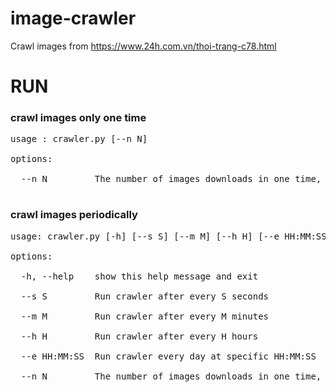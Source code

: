 # image-crawler

Crawl images from https://www.24h.com.vn/thoi-trang-c78.html 

# RUN

### crawl images only one time
<pre>
usage : crawler.py [--n N]

options:

  --n N         The number of images downloads in one time, default = 3

</pre>

### crawl images periodically
<pre>
usage: crawler.py [-h] [--s S] [--m M] [--h H] [--e HH:MM:SS] [--n N]   

options:<br />
  -h, --help    show this help message and exit<br />
  --s S         Run crawler after every S seconds<br />
  --m M         Run crawler after every M minutes<br />
  --h H         Run crawler after every H hours<br />
  --e HH:MM:SS  Run crawler every day at specific HH:MM:SS<br />
  --n N         The number of images downloads in one time, default = 3<br />
</pre>
